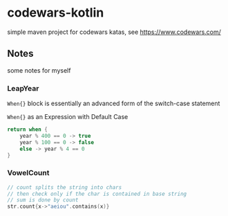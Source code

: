 # codewars-kotlin
simple maven project for codewars katas, see https://www.codewars.com/

## Notes

some notes for myself

### LeapYear

`When{}` block is essentially an advanced form of the switch-case statement

`When{}` as an Expression with Default Case

```kotlin
return when {
    year % 400 == 0 -> true
    year % 100 == 0 -> false
    else -> year % 4 == 0
}
```

### VowelCount

```kotlin
// count splits the string into chars
// then check only if the char is contained in base string
// sum is done by count 
str.count{x->"aeiou".contains(x)}
```
